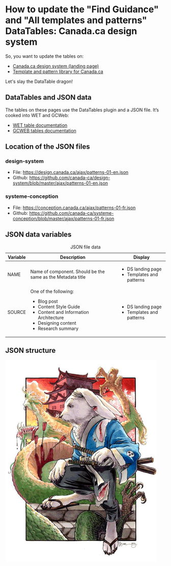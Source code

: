 <div class="row">
  <div class="col-md-8">
    <h1 property="name" id="wb-cont" dir="ltr"><span class="stacked"><span>How to update the "Find Guidance" and "All templates and patterns" DataTables</span>: <span>Canada.ca design system</span></span></h1>
    <p>So, you want to update the tables on:</p>
    <ul>
      <li><a href="https://www.canada.ca/en/government/about/design-system.html">Canada.ca design system (landing page)</a></li>
      <li><a href="https://www.canada.ca/en/government/about/design-system/pattern-library.html">Template and pattern library for Canada.ca</a></li>
    </ul>
    <p>Let's slay the DataTable dragon!</p>
    <h2 class="h3">DataTables and JSON data</h2>
    <p>The tables on these pages use the DataTables plugin and a JSON file.   It’s cooked into WET and GCWeb:</p>
    <ul>
      <li><a href="https://wet-boew.github.io/v4.0-ci/docs/ref/tables/tables-en.html">WET table documentation</a></li>
      <li><a href="https://design.canada.ca/common-design-patterns/tables.html">GCWEB tables documentation</a></li>
    </ul>
    <h2 class="h3">Location of the JSON files</h2>
    <h3 class="h4">design-system</h3>
    <ul>
      <li>File: <a href="https://design.canada.ca/ajax/patterns-01-en.json">https://design.canada.ca/ajax/patterns-01-en.json</a></li>
      <li>Github: <a href="https://github.com/canada-ca/design-system/blob/master/ajax/patterns-01-en.json">https://github.com/canada-ca/design-system/blob/master/ajax/patterns-01-en.json</a></li>
    </ul>
    <h3 class="h4">systeme-conception</h3>
    <ul>
      <li>File: <a href="https://conception.canada.ca/ajax/patterns-01-fr.json">https://conception.canada.ca/ajax/patterns-01-fr.json</a></li>
      <li>Github: <a href="https://github.com/canada-ca/systeme-conception/blob/master/ajax/patterns-01-fr.json">https://github.com/canada-ca/systeme-conception/blob/master/ajax/patterns-01-fr.json</a></li>
    </ul>
    <h2 class="h3">JSON data variables</h2>
    <table class="table table-bordered small">
      <caption class="wb-inv">
      JSON file data
      </caption>
      <thead>
        <tr>
          <th class="col-md-3">Variable</th>
          <th class="col-md-5">Description</th>
          <th class="col-md-4">Display</th>
        </tr>
      </thead>
      <tbody>
        <tr>
          <td>NAME</td>
          <td>Name of component.  Should be the same as the Metadata title</td>
          <td><ul>
              <li>DS landing page</li>
              <li>Templates and patterns</li>
            </ul></td>
        </tr>
        <tr>
          <td>SOURCE</td>
          <td>One of the following:
            <ul>
              <li>Blog post</li>
              <li>Content Style Guide</li>
              <li>Content and Information Architecture</li>
              <li>Designing content</li>
              <li>Research summary</li>
            </ul></td>
          <td><ul>
              <li>DS landing page</li>
              <li>Templates and patterns</li>
            </ul></td>
        </tr>
      </tbody>
    </table>
    <h2 class="h3">JSON structure</h2>
  </div>
  <div class="col-md-4">
    <div><img src="./images/bunny28.png" alt="" class="img-responsive"> </div>
  </div>
</div>
